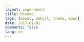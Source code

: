 ```yaml
---
layout: page-about
title: Resume
tags: [about, Jekyll, theme, moon]
date: 2017-01-01
comments: false
lang: en
---
```

